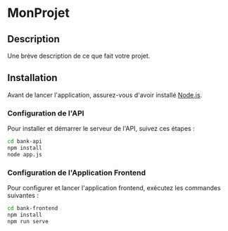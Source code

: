 

# MonProjet

## Description
Une brève description de ce que fait votre projet.

## Installation

Avant de lancer l'application, assurez-vous d'avoir installé [Node.js](https://nodejs.org/).

### Configuration de l'API

Pour installer et démarrer le serveur de l'API, suivez ces étapes :

```bash
cd bank-api
npm install
node app.js
```

### Configuration de l'Application Frontend

Pour configurer et lancer l'application frontend, exécutez les commandes suivantes :

```bash
cd bank-frontend
npm install
npm run serve
```


```

